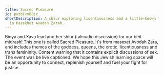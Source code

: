 ```yaml
---
title: Sacred Pleasure
id: pwzbIxmBBjc
shortDescription: A shiur exploring licentiousness and a little-known trancestor
  in Masekhet Avodah Zarah.
---
```



Binya and Xava lead another shiur (talmudic discussion) for our beit midrash! This one is called Sacred Pleasure. It's from masexet Avodah Zara, and includes themes of the goddess, queens, the erotic, licentiousness and trans femininity. Content warning that it contains explicit discussions of sex. The event was be live captioned. We hope this Jewish learning space will be an opportunity to connect, replenish yourself and fuel your fight for justice.

